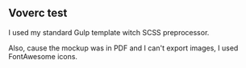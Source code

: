 ## Voverc test

I used my standard Gulp template witch SCSS preprocessor. 

Also, cause the mockup was in PDF and I can't export images, I used FontAwesome icons.